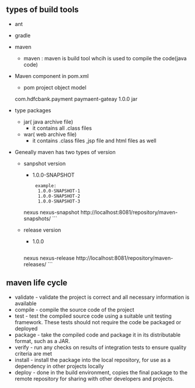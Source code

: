 
## types of build tools
- ant
- gradle
- maven
   - maven : maven is build tool whcih is used to compile the code(java code)

- Maven component in pom.xml
   - pom project object model
   
   <groupId>com.hdfcbank.payment</groupId>
   <artifactId>paymaent-gateay</artifactId>
   <version>1.0.0</version>
   <packaging/>jar<packaging/>
- type packages
   - jar( java archive file)
     - it contains all .class files 
   - war( web archive file)
      - it contains .class files ,jsp file and html files as well
- Geneally maven has two types of version
  - sanpshot version
     - <version>1.0.0-SNAPSHOT</version> 
       ```
        example: 
         1.0.0-SNAPSHOT-1
         1.0.0-SNAPSHOT-2
         1.0.0-SNAPSHOT-3
       ```
    
      <snapshotRepository>
      <id>nexus</id>
       <name>nexus-snapshot</name>
        <url>http://localhost:8081/repository/maven-snapshots/</url>
      ```
      
    </snapshotRepository>
  - release version
    - <version>1.0.0</version>
      ```
     <repository>
      <id>nexus</id>
      <name>nexus-release</name>
      <url>http://localhost:8081/repository/maven-releases/</url>
      </repository>
      ```
## maven life cycle
  - validate - validate the project is correct and all necessary information is available
   - compile - compile the source code of the project
- test - test the compiled source code using a suitable unit testing framework. These tests should not require the code be packaged or deployed
- package - take the compiled code and package it in its distributable format, such as a JAR.
- verify - run any checks on results of integration tests to ensure quality criteria are met
- install - install the package into the local repository, for use as a dependency in other projects locally
- deploy - done in the build environment, copies the final package to the remote repository for sharing with other developers and projects.

 